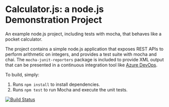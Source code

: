 Calculator.js: a node.js Demonstration Project
==============================================
An example node.js project, including tests with mocha, that behaves like
a pocket calculator.

The project contains a simple node.js application that exposes REST APIs
to perform arithmetic on integers, and provides a test suite with mocha
and chai.  The `mocha-junit-reporters` package is included to provide XML
output that can be presented in a continuous integration tool like
[Azure DevOps](https://azure.com/devops).

To build, simply:

1. Runs `npm install` to install dependencies.
2. Runs `npm test` to run Mocha and execute the unit tests.

[![Build Status](https://dev.azure.com/azdevopsfan202212/Integrating%20External%20Source%20Control%20with%20Azure%20Pipelines/_apis/build/status/azdevopsfan202212.calculator?branchName=master)](https://dev.azure.com/azdevopsfan202212/Integrating%20External%20Source%20Control%20with%20Azure%20Pipelines/_build/latest?definitionId=8&branchName=master)
